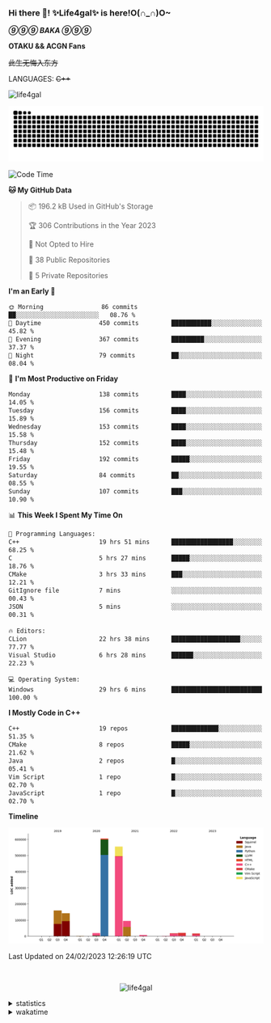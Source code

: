 ### Hi there 👋! ✨Life4gal✨ is here!O(∩_∩)O~

_**⑨⑨⑨ BAKA ⑨⑨⑨**_

**OTAKU && ACGN Fans**

~~此生无悔入东方~~

LANGUAGES: ~~C++~~

<p align="left"> <img src="https://komarev.com/ghpvc/?username=life4gal&label=Profile%20views&color=0e75b6&style=flat" alt="life4gal" /> </p>

![github contribution grid snake animation](https://raw.githubusercontent.com/Life4gal/Life4gal/snake_branch/github-contribution-grid-snake.svg)

<!--START_SECTION:waka-->
![Code Time](http://img.shields.io/badge/Code%20Time-2%2C833%20hrs%202%20mins-blue)

**🐱 My GitHub Data** 

> 📦 196.2 kB Used in GitHub's Storage 
 > 
> 🏆 306 Contributions in the Year 2023
 > 
> 🚫 Not Opted to Hire
 > 
> 📜 38 Public Repositories 
 > 
> 🔑 5 Private Repositories 
 > 
**I'm an Early 🐤** 

```text
🌞 Morning                86 commits          ██░░░░░░░░░░░░░░░░░░░░░░░   08.76 % 
🌆 Daytime                450 commits         ███████████░░░░░░░░░░░░░░   45.82 % 
🌃 Evening                367 commits         █████████░░░░░░░░░░░░░░░░   37.37 % 
🌙 Night                  79 commits          ██░░░░░░░░░░░░░░░░░░░░░░░   08.04 % 
```
📅 **I'm Most Productive on Friday** 

```text
Monday                   138 commits         ████░░░░░░░░░░░░░░░░░░░░░   14.05 % 
Tuesday                  156 commits         ████░░░░░░░░░░░░░░░░░░░░░   15.89 % 
Wednesday                153 commits         ████░░░░░░░░░░░░░░░░░░░░░   15.58 % 
Thursday                 152 commits         ████░░░░░░░░░░░░░░░░░░░░░   15.48 % 
Friday                   192 commits         █████░░░░░░░░░░░░░░░░░░░░   19.55 % 
Saturday                 84 commits          ██░░░░░░░░░░░░░░░░░░░░░░░   08.55 % 
Sunday                   107 commits         ███░░░░░░░░░░░░░░░░░░░░░░   10.90 % 
```


📊 **This Week I Spent My Time On** 

```text
💬 Programming Languages: 
C++                      19 hrs 51 mins      █████████████████░░░░░░░░   68.25 % 
C                        5 hrs 27 mins       █████░░░░░░░░░░░░░░░░░░░░   18.76 % 
CMake                    3 hrs 33 mins       ███░░░░░░░░░░░░░░░░░░░░░░   12.21 % 
GitIgnore file           7 mins              ░░░░░░░░░░░░░░░░░░░░░░░░░   00.43 % 
JSON                     5 mins              ░░░░░░░░░░░░░░░░░░░░░░░░░   00.31 % 

🔥 Editors: 
CLion                    22 hrs 38 mins      ███████████████████░░░░░░   77.77 % 
Visual Studio            6 hrs 28 mins       ██████░░░░░░░░░░░░░░░░░░░   22.23 % 

💻 Operating System: 
Windows                  29 hrs 6 mins       █████████████████████████   100.00 % 
```

**I Mostly Code in C++** 

```text
C++                      19 repos            █████████████░░░░░░░░░░░░   51.35 % 
CMake                    8 repos             █████░░░░░░░░░░░░░░░░░░░░   21.62 % 
Java                     2 repos             █░░░░░░░░░░░░░░░░░░░░░░░░   05.41 % 
Vim Script               1 repo              █░░░░░░░░░░░░░░░░░░░░░░░░   02.70 % 
JavaScript               1 repo              █░░░░░░░░░░░░░░░░░░░░░░░░   02.70 % 
```



**Timeline**

![Lines of Code chart](https://raw.githubusercontent.com/Life4gal/Life4gal/main/assets/bar_graph.png)


 Last Updated on 24/02/2023 12:26:19 UTC
<!--END_SECTION:waka-->

<img src="https://wakatime.com/share/@Life4gal/86c21846-f841-4004-aed1-e1165eb797d6.svg?sanitize=true" alt=""/>

<p align="center"> <img src="./images/⑨.jpg" alt="life4gal" /> </p>

<details>
	<summary>statistics</summary>
	<img src="https://github-profile-trophy.vercel.app/?username=life4gal" alt=""/>
	<img src="https://github-readme-stats.life4gal.vercel.app/api/top-langs/?username=Life4gal&hide=html&show_icons=true&theme=synthwave&cache_seconds=1800" alt=""/>
	<img src="https://github-readme-stats.life4gal.vercel.app/api?username=Life4gal&show_icons=true&theme=synthwave&cache_seconds=1800" alt=""/>
</details>

<details>
	<summary>wakatime</summary>
	<img src="https://wakatime.com/share/@Life4gal/404666b2-d1ff-4388-94e0-a1935d341f14.svg?sanitize=true" alt=""/>
	<img src="https://wakatime.com/share/@Life4gal/972212ce-6084-4d98-a326-1997606ddf37.svg?sanitize=true" alt=""/>
	<img src="https://wakatime.com/share/@Life4gal/7ae4ead0-e1fd-412a-afcb-da977a5ae5e9.svg?sanitize=true" alt=""/>
</details>
